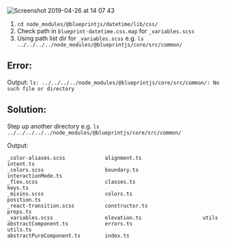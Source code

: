 ![Screenshot 2019-04-26 at 14 07 43](https://user-images.githubusercontent.com/31971/56810175-88d52d80-682d-11e9-8aec-93598c0f6971.png)

1. `cd node_modules/@blueprintjs/datetime/lib/css/`
1. Check path in `blueprint-datetime.css.map` for `_variables.scss`
1. Using path list dir for `_variables.scss` e.g. `ls ../../../../node_modules/@blueprintjs/core/src/common/`

## Error:

Output: `ls: ../../../../node_modules/@blueprintjs/core/src/common/: No such file or directory`

## Solution:

Step up another directory e.g. `ls ../../../../../node_modules/@blueprintjs/core/src/common/`

Output:

```
_color-aliases.scss             alignment.ts                    intent.ts
_colors.scss                    boundary.ts                     interactionMode.ts
_flex.scss                      classes.ts                      keys.ts
_mixins.scss                    colors.ts                       position.ts
_react-transition.scss          constructor.ts                  props.ts
_variables.scss                 elevation.ts                    utils
abstractComponent.ts            errors.ts                       utils.ts
abstractPureComponent.ts        index.ts
```
